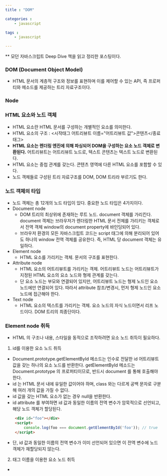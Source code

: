 ```yaml
---
title : "DOM"

categories :
    - javascript

tags :
    - javascript

---
```


  ** 모던 자바스크립트 Deep Dive 책을 읽고 정리한 포스팅이다.

### DOM (Document Object Model)
- HTML 문서의 계층적 구조와 정보를 표현하며 이를 제어할 수 있는 API, 즉 프로퍼티와 메소드를 제공하는 트리 자료구조이다.

### Node

### HTML 요소와 노드 객체
- HTML 요소란 HTML 문서를 구성하는 개별적인 요소를 의미한다.
- HTML 요소의 구조 : <시작태그 어트리뷰트 이름="어트리뷰트 값">콘텐츠</종료태그>
- **HTML 요소는 렌더링 엔진에 의해 파싱되어 DOM을 구성하는 요소 노드 객체로 변환된다.** 어트리뷰트는 어트리뷰트 노드로, 텍스트 콘텐츠는 텍스트 노드로 변환된다.
- HTML 요소는 중첩 관계를 갖는다. 콘텐츠 영역에 다른 HTML 요소를 포함할 수 있다.
- 노드 객체들로 구성된 트리 자료구조를 DOM, DOM 트리라 부르기도 한다.

### 노드 객체의 타입
- 노드 객체는 총 12개의 노드 타입이 있다. 중요한 노드 타입은 4가지이다.
- Document node
  - DOM 트리의 최상위에 존재하는 루트 노드. document 객체를 가리킨다. document 객체는 브라우저가 렌더링한 HTML 문서 전체를 가리키는 객체로서 전역 객체 window의 document property에 바인딩되어 있다. 
  - 브라우저 환경의 모든 자바스크립트 코드는 script 태그에 의해 분리되어 있어도 하나의 window 전역 객체를 공유한다. 즉, HTML 당 document 객체는 유일하다.
- Element node
  - HTML 요소를 가리키는 객체. 문서의 구조를 표현한다.
- Attribute node
  - HTML 요소의 어트리뷰트를 가리키는 객체. 어트리뷰트 노드는 어트리뷰트가 지정된 HTML 요소의 요소 노드와 형제 관계를 갖는다. 
  - 단 요소 노드는 부모와 연결되어 있지만, 어트리뷰트 노드는 형제 노드인 요소 노드에만 연결되어 있다. 따라서 attribute 참조/변경시, 먼저 형제 노드인 요소 노드에 접근해야 한다.
- Text node
  - HTML 요소의 텍스트를 가리키는 객체. 요소 노드의 자식 노드이면서 리프 노드이다. DOM 트리의 최종단이다. 

### Element node 취득
- HTML 의 구조나 내용, 스타일을 동적으로 조작하려면 요소 노드 취득이 필요하다.
1. id를 이용한 요소 노드 취득
-  Document.prototype.getElementById 메소드는 인수로 전달한 id 어트리뷰트 값을 갖는 하나의 요소 노드를 반환한다. getElementById 메소드는 Document.prototype 의 프로퍼티이므로, 반드시 document 를 통해 호출해야 한다.
-  id 는 HTML 문서 내에 유일한 값이어야 하며, class 와는 다르게 공백 문자로 구분해 여러 개의 값을 가질 수 없다. 
-  id 값을 갖는 HTML 요소가 없는 경우 null을 반환한다.
-  id attribute 를 부여하면 id 값과 동일한 이름의 전역 변수가 암묵적으로 선언되고, 해당 노드 객체가 할당된다.
   ```html
    <div id="foo"></div>
    <script>
        console.log(foo === document.getElementById('foo')); // true
    </script>
    ```
- 단, id 값과 동일한 이름의 전역 변수가 이미 선언되어 있으면 이 전역 변수에 노드 객체가 재할당되지 않는다.

2. 태그 이름을 이용한 요소 노드 취득
- 